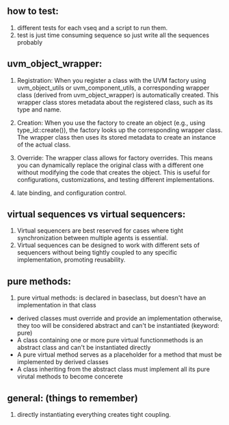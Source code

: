 ## how to test:
1. different tests for each vseq and a script to run them.
2. test is just time consuming sequence so just write all the sequences probably

## uvm_object_wrapper:
1. Registration: When you register a class with the UVM factory using uvm_object_utils or uvm_component_utils, a corresponding wrapper class (derived from uvm_object_wrapper) is automatically created. This wrapper class stores metadata about the registered class, such as its type and name.

2. Creation: When you use the factory to create an object (e.g., using type_id::create()), the factory looks up the corresponding wrapper class. The wrapper class then uses its stored metadata to create an instance of the actual class.

3. Override: The wrapper class allows for factory overrides. This means you can dynamically replace the original class with a different one without modifying the code that creates the object. This is useful for configurations, customizations, and testing different implementations. 

4. late binding, and configuration control.

## virtual sequences vs virtual sequencers:
1. Virtual sequencers are best reserved for cases where tight synchronization between multiple agents is essential.
2. Virtual sequences can be designed to work with different sets of sequencers without being tightly coupled to any specific implementation, promoting reusability.

## pure methods:
1. pure virtual methods: is declared in baseclass, but doesn't have an implementation in that class
- derived classes must override and provide an implementation otherwise, they too will be considered abstract and can't be instantiated (keyword: pure)
- A class containing one or more pure virtual functionmethods is an abstract class and can't be instantiated directly
- A pure virtual method serves as a placeholder for a method that must be implemented by derived classes
- A class inheriting from the abstract class must implement all its pure virutal methods to become concerete

## general: (things to remember)
1. directly instantiating everything creates tight coupling.
